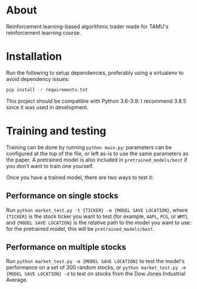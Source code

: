 # About
Reinforcement learning-based algorithmic trader made for TAMU's reinforcement learning course.

# Installation
Run the following to setup dependencies, preferably using a virtualenv to avoid dependency issues:
```bash
pip install -r requirements.txt
```
This project should be compatible with Python 3.6-3.9: I recommend 3.8.5 since it was used in development.

# Training and testing
Training can be done by running `python main.py`: parameters can be configured at the top of the file,
or left as-is to use the same parameters as the paper.
A pretrained model is also included in `pretrained_models/best` if you don't want to train one yourself.

Once you have a trained model, there are two ways to test it:
## Performance on single stocks
Run `python market_test.py -t {TICKER} -m {MODEL SAVE LOCATION}`,
where `{TICKER}` is the stock ticker you want to test (for example, `AAPL`, `PCG`, or `WMT`),
and `{MODEL SAVE LOCATION}` is the relative path to the model you want to use:
for the pretrained model, this will be `pretrained_models/best`.

## Performance on multiple stocks
Run `python market_test.py -m {MODEL SAVE LOCATION}` to test the model's performance on a set of 300
random stocks, or `python market_test.py -m {MODEL SAVE LOCATION} -d` to test on stocks from the Dow
Jones Industrial Average.
